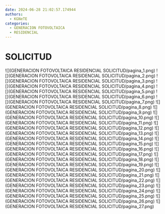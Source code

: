 ```yaml
---
date: 2024-06-28 21:02:57.174944
authors:
  - KGNeTE
categories:
  - GENERACION FOTOVOLTAICA
  - RESIDENCIAL
---
```

# SOLICITUD
![](GENERACION FOTOVOLTAICA RESIDENCIAL SOLICITUD/pagina_1.png)
![](GENERACION FOTOVOLTAICA RESIDENCIAL SOLICITUD/pagina_2.png)
![](GENERACION FOTOVOLTAICA RESIDENCIAL SOLICITUD/pagina_3.png)
![](GENERACION FOTOVOLTAICA RESIDENCIAL SOLICITUD/pagina_4.png)
![](GENERACION FOTOVOLTAICA RESIDENCIAL SOLICITUD/pagina_5.png)
![](GENERACION FOTOVOLTAICA RESIDENCIAL SOLICITUD/pagina_6.png)
![](GENERACION FOTOVOLTAICA RESIDENCIAL SOLICITUD/pagina_7.png)
![](GENERACION FOTOVOLTAICA RESIDENCIAL SOLICITUD/pagina_8.png)
![](GENERACION FOTOVOLTAICA RESIDENCIAL SOLICITUD/pagina_9.png)
![](GENERACION FOTOVOLTAICA RESIDENCIAL SOLICITUD/pagina_10.png)
![](GENERACION FOTOVOLTAICA RESIDENCIAL SOLICITUD/pagina_11.png)
![](GENERACION FOTOVOLTAICA RESIDENCIAL SOLICITUD/pagina_12.png)
![](GENERACION FOTOVOLTAICA RESIDENCIAL SOLICITUD/pagina_13.png)
![](GENERACION FOTOVOLTAICA RESIDENCIAL SOLICITUD/pagina_14.png)
![](GENERACION FOTOVOLTAICA RESIDENCIAL SOLICITUD/pagina_15.png)
![](GENERACION FOTOVOLTAICA RESIDENCIAL SOLICITUD/pagina_16.png)
![](GENERACION FOTOVOLTAICA RESIDENCIAL SOLICITUD/pagina_17.png)
![](GENERACION FOTOVOLTAICA RESIDENCIAL SOLICITUD/pagina_18.png)
![](GENERACION FOTOVOLTAICA RESIDENCIAL SOLICITUD/pagina_19.png)
![](GENERACION FOTOVOLTAICA RESIDENCIAL SOLICITUD/pagina_20.png)
![](GENERACION FOTOVOLTAICA RESIDENCIAL SOLICITUD/pagina_21.png)
![](GENERACION FOTOVOLTAICA RESIDENCIAL SOLICITUD/pagina_22.png)
![](GENERACION FOTOVOLTAICA RESIDENCIAL SOLICITUD/pagina_23.png)
![](GENERACION FOTOVOLTAICA RESIDENCIAL SOLICITUD/pagina_24.png)
![](GENERACION FOTOVOLTAICA RESIDENCIAL SOLICITUD/pagina_25.png)
![](GENERACION FOTOVOLTAICA RESIDENCIAL SOLICITUD/pagina_26.png)
![](GENERACION FOTOVOLTAICA RESIDENCIAL SOLICITUD/pagina_27.png)

